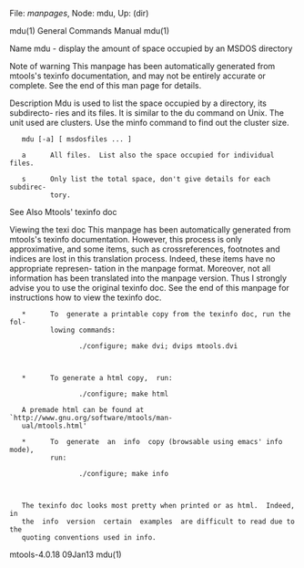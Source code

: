 File: *manpages*,  Node: mdu,  Up: (dir)

mdu(1)                      General Commands Manual                     mdu(1)



Name
       mdu - display the amount of space occupied by an MSDOS directory



Note of warning
       This  manpage  has  been  automatically generated from mtools's texinfo
       documentation, and may not be entirely accurate or complete.   See  the
       end of this man page for details.

Description
       Mdu  is used to list the space occupied by a directory, its subdirecto-
       ries and its files. It is similar to the du command on Unix.  The  unit
       used are clusters.  Use the minfo command to find out the cluster size.

       mdu [-a] [ msdosfiles ... ]

       a      All files.  List also the space occupied for individual files.

       s      Only list the total space, don't give details for each subdirec-
              tory.

See Also
       Mtools' texinfo doc

Viewing the texi doc
       This manpage has been automatically  generated  from  mtools's  texinfo
       documentation.  However,  this  process is only approximative, and some
       items, such as crossreferences, footnotes and indices are lost in  this
       translation process.  Indeed, these items have no appropriate represen-
       tation in the manpage format.  Moreover, not all information  has  been
       translated into the manpage version.  Thus I strongly advise you to use
       the original texinfo doc.  See the end of this manpage for instructions
       how to view the texinfo doc.

       *      To  generate a printable copy from the texinfo doc, run the fol-
              lowing commands:

                     ./configure; make dvi; dvips mtools.dvi



       *      To generate a html copy,  run:

                     ./configure; make html

       A premade html can be found at `http://www.gnu.org/software/mtools/man-
       ual/mtools.html'

       *      To  generate  an  info  copy (browsable using emacs' info mode),
              run:

                     ./configure; make info



       The texinfo doc looks most pretty when printed or as html.  Indeed,  in
       the  info  version  certain  examples  are difficult to read due to the
       quoting conventions used in info.

mtools-4.0.18                       09Jan13                             mdu(1)
